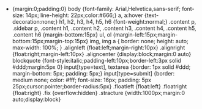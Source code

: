 * {margin:0;padding:0}
body {font-family: Arial,Helvetica,sans-serif; font-size: 14px; line-height: 22px;color:#666;}
a, a:hover {text-decoration:none;}
h1, h2, h3, h4, h5, h6 {font-weight:normal;}
.content p, .sidebar p, .content h1, .content h2, .content h3, .content h4, .content h5, .content h6 {margin-bottom:15px}
ul, ol {margin-left:15px;margin-bottom:15px;margin-top:15px}
img, img a { border: none; height: auto; max-width: 100%; }
.alignleft {float:left;margin-right:10px}
.alignright {float:right;margin-left:10px}
.aligncenter {display:block;margin:0 auto}
blockquote {font-style:italic;padding-left:10px;border-left:3px solid #ddd;margin:5px 0}
input[type=text], textarea {border: 1px solid #ddd; margin-bottom: 5px; padding: 5px;}
input[type=submit] {border: medium none; color: #fff; font-size: 16px; padding: 5px 25px;cursor:pointer;border-radius:5px}
.floatleft {float:left}
.floatright {float:right}
.fix {overflow:hidden}
.stracture {width:1000px;margin:0 auto;display:block}
